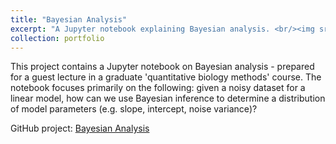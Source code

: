 ```yaml
---
title: "Bayesian Analysis"
excerpt: "A Jupyter notebook explaining Bayesian analysis. <br/><img src='/images/ba.png'>"
collection: portfolio
---
```


This project contains a Jupyter notebook on Bayesian analysis - prepared for a guest lecture in a graduate 'quantitative biology methods' course. 
The notebook focuses primarily on the following: given a noisy dataset for a linear model, how can we use Bayesian inference to determine a distribution
of model parameters (e.g. slope, intercept, noise variance)? 

GitHub project: [Bayesian Analysis](https://github.com/ZuckermanLab/Bayesian_Analysis)

